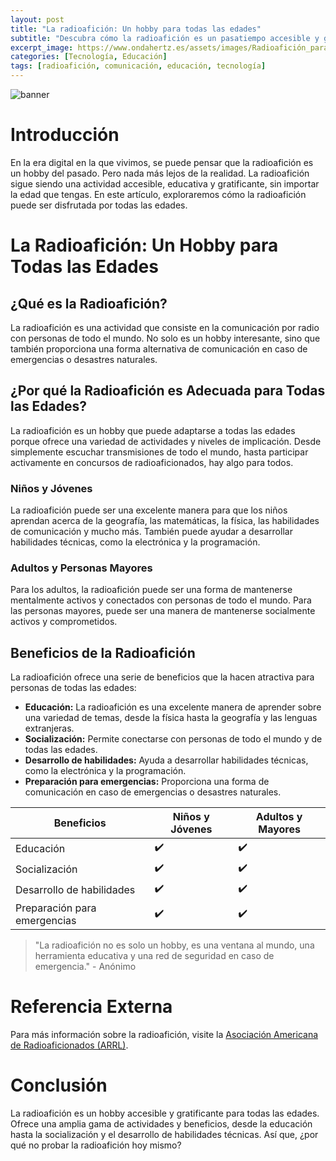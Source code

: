 ```yaml
---
layout: post
title: "La radioafición: Un hobby para todas las edades"
subtitle: "Descubra cómo la radioafición es un pasatiempo accesible y gratificante para todas las edades."
excerpt_image: https://www.ondahertz.es/assets/images/Radioafición_para_todas_las_edades.png
categories: [Tecnología, Educación]
tags: [radioafición, comunicación, educación, tecnología]
---
```


![banner](https://www.ondahertz.es/assets/images/Radioafición_para_todas_las_edades.png "Grupo diverso de personas de diferentes edades disfrutando de la radioafición, mostrando equipos de radio y sonriendo mientras se comunican entre sí.")

# Introducción

En la era digital en la que vivimos, se puede pensar que la radioafición es un hobby del pasado. Pero nada más lejos de la realidad. La radioafición sigue siendo una actividad accesible, educativa y gratificante, sin importar la edad que tengas. En este artículo, exploraremos cómo la radioafición puede ser disfrutada por todas las edades.

# La Radioafición: Un Hobby para Todas las Edades

## ¿Qué es la Radioafición?

La radioafición es una actividad que consiste en la comunicación por radio con personas de todo el mundo. No solo es un hobby interesante, sino que también proporciona una forma alternativa de comunicación en caso de emergencias o desastres naturales.

## ¿Por qué la Radioafición es Adecuada para Todas las Edades?

La radioafición es un hobby que puede adaptarse a todas las edades porque ofrece una variedad de actividades y niveles de implicación. Desde simplemente escuchar transmisiones de todo el mundo, hasta participar activamente en concursos de radioaficionados, hay algo para todos.

### Niños y Jóvenes

La radioafición puede ser una excelente manera para que los niños aprendan acerca de la geografía, las matemáticas, la física, las habilidades de comunicación y mucho más. También puede ayudar a desarrollar habilidades técnicas, como la electrónica y la programación.

### Adultos y Personas Mayores

Para los adultos, la radioafición puede ser una forma de mantenerse mentalmente activos y conectados con personas de todo el mundo. Para las personas mayores, puede ser una manera de mantenerse socialmente activos y comprometidos.

## Beneficios de la Radioafición

La radioafición ofrece una serie de beneficios que la hacen atractiva para personas de todas las edades:

- **Educación:** La radioafición es una excelente manera de aprender sobre una variedad de temas, desde la física hasta la geografía y las lenguas extranjeras.
- **Socialización:** Permite conectarse con personas de todo el mundo y de todas las edades.
- **Desarrollo de habilidades:** Ayuda a desarrollar habilidades técnicas, como la electrónica y la programación.
- **Preparación para emergencias:** Proporciona una forma de comunicación en caso de emergencias o desastres naturales.

| Beneficios | Niños y Jóvenes | Adultos y Mayores |
|------------|-----------------|-------------------|
| Educación  | ✔️              | ✔️                |
| Socialización | ✔️             | ✔️                |
| Desarrollo de habilidades | ✔️ | ✔️               |
| Preparación para emergencias | ✔️ | ✔️             |

> "La radioafición no es solo un hobby, es una ventana al mundo, una herramienta educativa y una red de seguridad en caso de emergencia." - Anónimo

# Referencia Externa

Para más información sobre la radioafición, visite la [Asociación Americana de Radioaficionados (ARRL)](http://www.arrl.org/).

# Conclusión

La radioafición es un hobby accesible y gratificante para todas las edades. Ofrece una amplia gama de actividades y beneficios, desde la educación hasta la socialización y el desarrollo de habilidades técnicas. Así que, ¿por qué no probar la radioafición hoy mismo?